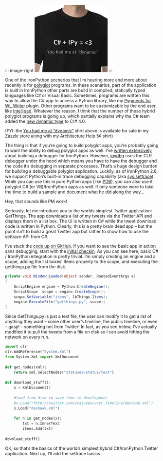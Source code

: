 ::: image-right
[![designallCAZM93SM](https://raw.githubusercontent.com/devhawk/devhawk.github.io/master/images/blog/designallCAZM93SM_3.jpg "designallCAZM93SM")](http://www.zazzle.com/you_had_me_at_dynamic_shirt-235421109922997983)
:::

One of the IronPython scenarios that I’m hearing more and more about
recently is for
[polyglot](http://en.wikipedia.org/wiki/Polyglot_%28computing%29)
programs. In these scenarios, part of the application is built in
IronPython other parts are build in compiled, statically typed languages
like C\# or Visual Basic. Sometimes, programs are written this way to
allow the C\# app to access a Python library, like my [Pygments for WL
Writer](http://devhawk.net/2009/04/05/pygments-for-windows-live-writer/)
plugin. Other programs want to be customizable by the end user, like
[Intellipad](http://blogs.msdn.com/intellipad/archive/2008/11/11/newbie-experience-writing-a-custom-command.aspx).
Whatever the reason, I think that the number of these hybrid polyglot
programs is going up, which partially explains why the C\# team added
the [new dynamic
type](http://msdn.microsoft.com/en-us/library/dd264741(VS.100).aspx) to
C\# 4.0.

(FYI: the [You had me at
“dynamic”](http://www.zazzle.com/you_had_me_at_dynamic_shirt-235421109922997983)
shirt above is available for sale in my Zazzle store along with my
[Architecture Help
5¢](http://www.zazzle.com/architecture_help_dark_t_shirt-235848130425737882)
shirt)

The thing is that if you’re going to build polyglot apps, you’re
probably going to want the ability to debug polyglot apps as well. I’ve
[written
extensively](http://devhawk.net/2009/02/27/writing-an-ironpython-debugger-introduction/)
about building a debugger for IronPython. However,
[ipydbg](http://github.com/devhawk/ipydbg/) uses the CLR debugger under
the hood which means you have to have the debugger and the code it’s
debugging in separate processes. That’s a huge design burden for
building a debuggable polyglot application. Luckily, as of IronPython
2.6, we support Python’s built-in trace debugging capability (aka
[sys.settrace](http://docs.python.org/library/sys.html#sys.settrace)).
While you can use this in pure Python apps (like
[PDB](http://docs.python.org/library/pdb.html)), you can also use it
polyglot C\# (or VB)/IronPython apps as well. If only someone were to
take the time to build a sample and document what he did along the way…

Hey, that sounds like PM work!

Seriously, let me introduce you to the worlds simplest Twitter
application: GetThings. The app downloads a list of my tweets via the
Twitter API and displays them in a list box. The UI is written in C\#
while the tweet download code is written in Python. Clearly, this is a
pretty brain dead app – but the point isn’t to build a great Twitter app
but rather to show how to use the settrace API from C\#.

I’ve stuck the [code up on
GitHub](http://github.com/devhawk/LightweightDebuggerDemo). If you want
to see the basic app in action sans debugging, start with the [initial
checkin](http://github.com/devhawk/LightweightDebuggerDemo/commit/92bd5fc330e2a48ae84fc185f3e397aefb4be1eb).
As you can see here, basic C\# / IronPython integration is pretty
trivial. I’m simply creating an engine and a scope, adding the list
boxes’ Items property to the scope, and executing the getthings.py file
from the disk.

``` csharp
private void Window_Loaded(object sender, RoutedEventArgs e)
{
    ScriptEngine engine = Python.CreateEngine();
    ScriptScope  scope = engine.CreateScope();
    scope.SetVariable("items", lbThings.Items);
    engine.ExecuteFile("getthings.py", scope);
}
```

Since GetThings.py is just a text file, the user can modify it to get a
list of anything they want – some other user’s timeline, the public
timeline, or even – gasp! – something not from Twitter! In fact, as you
see below, I’ve actually modified it to pull the tweets from a file on
disk so I can avoid hitting the network on every run.

``` python
import clr
clr.AddReference("System.Xml")
from System.Xml import XmlDocument

def get_nodes(xml):
    return xml.SelectNodes("statuses/status/text")

def download_stuff():
    x = XmlDocument()

    #load from disk to save time in development
    #x.Load("http://twitter.com/statuses/user_timeline/devhawk.xml")
    x.Load("devhawk.xml")

    for n in get_nodes(x):
        txt = n.InnerText
        items.Add(txt)

download_stuff()
```

OK, so that’s the basics of the world’s simplest hybrid C\#/IronPython
Twitter application. Next up, I’ll add the settrace basics.
